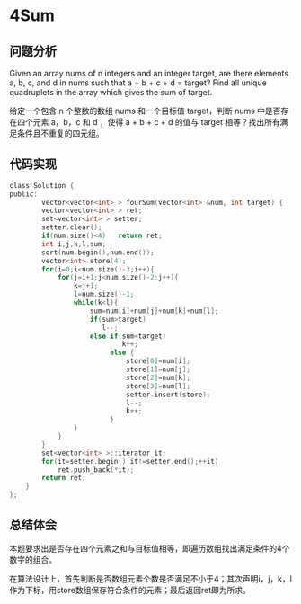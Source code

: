 # 4Sum

## 问题分析
Given an array nums of n integers and an integer target, are there elements a, b, c, and d in nums such that a + b + c + d = target? Find all unique quadruplets in the array which gives the sum of target.

给定一个包含 n 个整数的数组 nums 和一个目标值 target，判断 nums 中是否存在四个元素 a，b，c 和 d ，使得 a + b + c + d 的值与 target 相等？找出所有满足条件且不重复的四元组。


## 代码实现
``` C
class Solution {
public:
        vector<vector<int> > fourSum(vector<int> &num, int target) {  
        vector<vector<int> > ret;  
        set<vector<int> > setter;  
        setter.clear();  
        if(num.size()<4)   return ret;  
        int i,j,k,l,sum;  
        sort(num.begin(),num.end());  
        vector<int> store(4);  
        for(i=0;i<num.size()-3;i++){  
            for(j=i+1;j<num.size()-2;j++){  
                k=j+1;  
                l=num.size()-1;  
                while(k<l){  
                    sum=num[i]+num[j]+num[k]+num[l];  
                    if(sum>target)  
                       l--;  
                    else if(sum<target)  
                            k++;  
                         else {  
                             store[0]=num[i];  
                             store[1]=num[j];  
                             store[2]=num[k];  
                             store[3]=num[l];  
                             setter.insert(store);  
                             l--;  
                             k++;  
                         }  
                }  
            }  
        }  
        set<vector<int> >::iterator it;  
        for(it=setter.begin();it!=setter.end();++it)  
            ret.push_back(*it);
        return ret;  
    }
};
```

## 总结体会
本题要求出是否存在四个元素之和与目标值相等，即遍历数组找出满足条件的4个数字的组合。

在算法设计上，首先判断是否数组元素个数是否满足不小于4；其次声明i，j，k，l作为下标，用store数组保存符合条件的元素；最后返回ret即为所求。